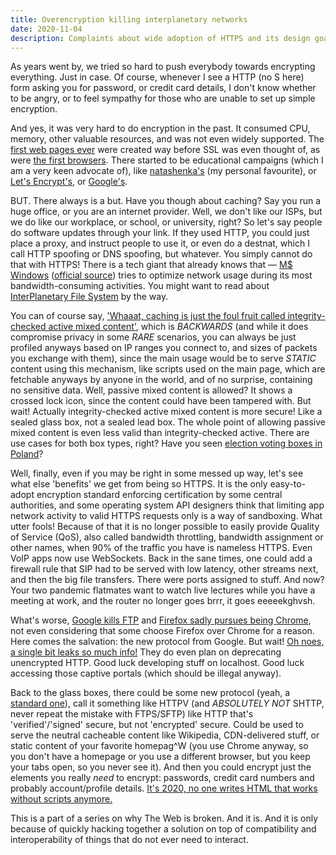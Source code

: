 ```yaml
---
title: Overencryption killing interplanetary networks
date: 2020-11-04
description: Complaints about wide adoption of HTTPS and its design goals
---
```


As years went by, we tried so hard to push everybody towards encrypting
everything.  Just in case.  Of course, whenever I see a HTTP (no S here) form
asking you for password, or credit card details, I don't know whether to be
angry, or to feel sympathy for those who are unable to set up simple encryption.

And yes, it was very hard to do encryption in the past.  It consumed CPU,
memory, other valuable resources, and was not even widely supported.  The
[first web pages ever](http://home.mcom.com/MCOM/index2.html) were created
way before SSL was even thought of, as were
[the first browsers](http://home.mcom.com/archives/).  There started to be
educational campaigns (which I am a very keen advocate of), like
[natashenka's](http://natashenka.ca/printable-ssl-posters/) (my personal
favourite), or [Let's Encrypt's](https://letsencrypt.org), or
[Google's](https://www.wired.com/2016/11/googles-chrome-hackers-flip-webs-security-model/).

BUT.  There always is a but.  Have you though about caching?  Say you run
a huge office, or you are an internet provider.  Well, we don't like our ISPs,
but we do like our workplace, or school, or university, right?  So let's say
people do software updates through your link.  If they used HTTP, you could
just place a proxy, and instruct people to use it, or even do a destnat, which
I call HTTP spoofing or DNS spoofing, but whatever.  You simply cannot do that
with HTTPS!  There is a tech giant that already knows that —
[M$ Windows](https://www.theverge.com/2015/3/15/8218215/microsoft-windows-10-updates-p2p)
([official source](https://docs.microsoft.com/en-us/windows/deployment/update/waas-optimize-windows-10-updates))
tries to optimize network usage during its most bandwidth-consuming activities.
You might want to read about
[InterPlanetary File System](https://en.wikipedia.org/wiki/InterPlanetary_File_System)
by the way.

You can of course say,
['Whaaat, caching is just the foul fruit called integrity-checked active mixed content'](https://frederik-braun.com/subresource-integrity.html),
which is *BACKWARDS* (and while it does compromise privacy in some *RARE*
scenarios, you can always be just profiled anyways based on IP ranges you
connect to, and sizes of packets you exchange with them), since the main usage
would be to serve *STATIC* content using this mechanism, like scripts used on
the main page, which are fetchable anyways by anyone in the world, and of no
surprise, containing no sensitive data.  Well, passive mixed content is allowed?
It shows a crossed lock icon, since the content could have been tampered with.
But wait!  Actually integrity-checked active mixed content is more secure!
Like a sealed glass box, not a sealed lead box.  The whole point of allowing
passive mixed content is even less valid than integrity-checked active.
There are use cases for both box types, right?  Have you seen
[election voting boxes in Poland](https://www.nowiny.pl/132178-pierwsza-w-powiecie-raciborskim-przezroczysta-urna-wyborcza.html)?

Well, finally, even if you may be right in some messed up way, let's see what
else 'benefits' we get from being so HTTPS.  It is the only easy-to-adopt
encryption standard enforcing certification by some central authorities,
and some operating system API designers think that limiting app network
activity to valid HTTPS requests only is a way of sandboxing.  What utter fools!
Because of that it is no longer possible to easily provide Quality of Service
(QoS), also called bandwidth throttling, bandwidth assignment or other names,
when 90% of the traffic you have is nameless HTTPS.  Even VoIP apps now use
WebSockets.  Back in the sane times, one could add a firewall rule that SIP
had to be served with low latency, other streams next, and then the big file
transfers.  There were ports assigned to stuff.  And now?  Your two pandemic
flatmates want to watch live lectures while you have a meeting at work, and
the router no longer goes brrr, it goes eeeeekghvsh.

What's worse, 
[Google kills FTP](https://www.bleepingcomputer.com/news/google/google-reenables-ftp-support-in-chrome-due-to-pandemic/)
and
[Firefox sadly pursues being Chrome](https://blog.mozilla.org/addons/2020/04/13/what-to-expect-for-the-upcoming-deprecation-of-ftp-in-firefox/comment-page-1/),
not even considering that some choose Firefox over Chrome for a reason.
Here comes the salvation: the new protocol from Google.  But wait!
[Oh noes, a single bit leaks so much info!](https://http3-explained.haxx.se/en/quic/quic-spinbit)
They do even plan on deprecating unencrypted HTTP.  Good luck developing stuff
on localhost.  Good luck accessing those captive portals (which should be
illegal anyway).

Back to the glass boxes, there could be some new protocol (yeah,
a [standard one](https://xkcd.com/927/)), call it something like HTTPV
(and *ABSOLUTELY NOT* SHTTP, never repeat the mistake with FTPS/SFTP)
like HTTP that's 'verified'/'signed' secure, but not 'encrypted' secure.
Could be used to serve the neutral cacheable content like Wikipedia,
CDN-delivered stuff, or static content of your favorite homepag^W (you use
Chrome anyway, so you don't have a homepage or you use a different browser,
but you keep your tabs open, so you never see it).  And then you could encrypt
just the elements you really *need* to encrypt: passwords, credit card numbers
and probably account/profile details.
[It's 2020, no one writes HTML that works without scripts anymore.](https://hackernoon.com/how-it-feels-to-learn-javascript-in-2016-d3a717dd577f)

This is a part of a series on why The Web is broken.  And it is.
And it is only because of quickly hacking together a solution on top of
compatibility and interoperability of things that do not ever need to interact.
